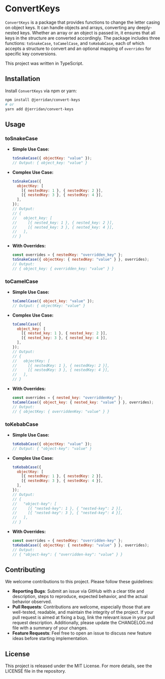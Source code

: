 # ConvertKeys

`ConvertKeys` is a package that provides functions to change the letter casing on object keys. It can handle objects and arrays, converting any deeply-nested keys. Whether an array or an object is passed in, it ensures that all keys in the structure are converted accordingly. The package includes three functions: `toSnakeCase`, `toCamelCase`, and `toKebabCase`, each of which accepts a structure to convert and an optional mapping of `overrides` for specific key conversions.

This project was written in TypeScript.

## Installation

Install `ConvertKeys` via npm or yarn:

```bash
npm install @jerridan/convert-keys
# or
yarn add @jerridan/convert-keys
```

## Usage

### toSnakeCase

- **Simple Use Case:**
  ```javascript
  toSnakeCase({ objectKey: "value" });
  // Output: { object_key: "value" }
  ```

- **Complex Use Case:**
  ```javascript
  toSnakeCase({
    objectKey: [
      [{ nestedKey: 1 }, { nestedKey: 2 }],
      [{ nestedKey: 3 }, { nestedKey: 4 }],
    ],
  });
  // Output:
  // {
  //   object_key: [
  //     [{ nested_key: 1 }, { nested_key: 2 }],
  //     [{ nested_key: 3 }, { nested_key: 4 }],
  //   ],
  // }
  ```

- **With Overrides:**
  ```javascript
  const overrides = { nestedKey: "overridden_key" };
  toSnakeCase({ objectKey: { nestedKey: "value" } }, overrides);
  // Output:
  // { object_key: { overridden_key: "value" } }
  ```

### toCamelCase

- **Simple Use Case:**
  ```javascript
  toCamelCase({ object_key: "value" });
  // Output: { objectKey: "value" }
  ```

- **Complex Use Case:**
  ```javascript
  toCamelCase({
    object_key: [
      [{ nested_key: 1 }, { nested_key: 2 }],
      [{ nested_key: 3 }, { nested_key: 4 }],
    ],
  });
  // Output:
  // {
  //   objectKey: [
  //     [{ nestedKey: 1 }, { nestedKey: 2 }],
  //     [{ nestedKey: 3 }, { nestedKey: 4 }],
  //   ],
  // }
  ```

- **With Overrides:**
  ```javascript
  const overrides = { nested_key: "overriddenKey" };
  toCamelCase({ object_key: { nested_key: "value" } }, overrides);
  // Output:
  // { objectKey: { overriddenKey: "value" } }
  ```

### toKebabCase

- **Simple Use Case:**
  ```javascript
  toKebabCase({ objectKey: "value" });
  // Output: { "object-key": "value" }
  ```

- **Complex Use Case:**
  ```javascript
  toKebabCase({
    objectKey: [
      [{ nestedKey: 1 }, { nestedKey: 2 }],
      [{ nestedKey: 3 }, { nestedKey: 4 }],
    ],
  });
  // Output:
  // {
  //   "object-key": [
  //     [{ "nested-key": 1 }, { "nested-key": 2 }],
  //     [{ "nested-key": 3 }, { "nested-key": 4 }],
  //   ],
  // }
  ```

- **With Overrides:**
  ```javascript
  const overrides = { nestedKey: "overridden-key" };
  toKebabCase({ objectKey: { nestedKey: "value" } }, overrides);
  // Output:
  // { "object-key": { "overridden-key": "value" } }
  ```

## Contributing

We welcome contributions to this project. Please follow these guidelines:

- **Reporting Bugs**: Submit an issue via GitHub with a clear title and description, steps to reproduce, expected behavior, and the actual behavior observed.
- **Pull Requests**: Contributions are welcome, especially those that are well-tested, readable, and maintain the integrity of the project. If your pull request is aimed at fixing a bug, link the relevant issue in your pull request description. Additionally, please update the CHANGELOG.md file with a summary of your changes.
- **Feature Requests**: Feel free to open an issue to discuss new feature ideas before starting implementation.

## License

This project is released under the MIT License. For more details, see the LICENSE file in the repository.
